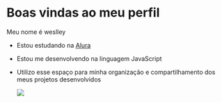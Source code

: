 # Boas vindas ao meu perfil

Meu nome é weslley

- Estou estudando na [Alura](https://www.alura.com.br)
- Estou me desenvolvendo na linguagem JavaScript
- Utilizo esse espaço para minha organização e compartilhamento dos meus projetos desenvolvidos

  ![](https://images.app.goo.gl/RJoTkUvyai9jVw9i9)
